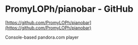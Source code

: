 <!--
id: 2723047258
link: http://tumblr.atmos.org/post/2723047258/promyloph-pianobar-github
slug: promyloph-pianobar-github
date: Wed Jan 12 2011 18:43:08 GMT-0800 (PST)
publish: 2011-01-012
tags: 
title: PromyLOPh/pianobar - GitHub
-->


PromyLOPh/pianobar - GitHub
===========================

[https://github.com/PromyLOPh/pianobar](https://github.com/PromyLOPh/pianobar)

Console-based pandora.com player 

